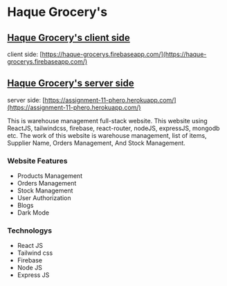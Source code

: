 # Haque Grocery's
## [Haque Grocery's client side](https://haque-grocerys.firebaseapp.com/)

client side: [https://haque-grocerys.firebaseapp.com/](https://haque-grocerys.firebaseapp.com/)

## [Haque Grocery's server side](https://assignment-11-phero.herokuapp.com/)

server side: [https://assignment-11-phero.herokuapp.com/](https://assignment-11-phero.herokuapp.com/)

This is warehouse management full-stack website. This website using ReactJS, tailwindcss, firebase, react-router, nodeJS, expressJS, mongodb etc. The work of this website is warehouse management, list of items, Supplier Name, Orders Management, And Stock Management.

### Website Features

* Products Management
* Orders Management
* Stock Management
* User Authorization
* Blogs
* Dark Mode

### Technologys

* React JS
* Tailwind css
* Firebase
* Node JS
* Express JS